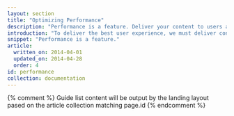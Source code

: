 ```yaml
---
layout: section
title: "Optimizing Performance"
description: "Performance is a feature. Deliver your content to users as quickly as possible. Once they're in your app, make page interaction and rendering as smooth as possible."
introduction: "To deliver the best user experience, we must deliver content as quickly as possible (&lt;1 second), and ensure that our code is always able respond to user input within milliseconds (&lt;16 milliseconds)."
snippet: "Performance is a feature."
article:
  written_on: 2014-04-01
  updated_on: 2014-04-28
  order: 4
id: performance
collection: documentation
---
```


{% comment %}
Guide list content will be output by the landing layout pased on the article collection matching page.id
{% endcomment %}

